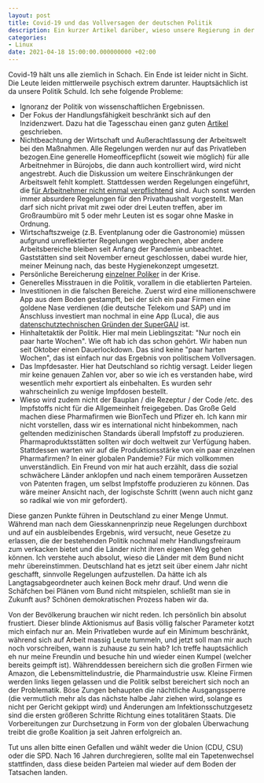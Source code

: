 ```yaml
---
layout: post
title: Covid-19 und das Vollversagen der deutschen Politik
description: Ein kurzer Artikel darüber, wieso unsere Regierung in der Pandemie komplett versagt
categories:
- Linux
date: 2021-04-18 15:00:00.000000000 +02:00
---
```


Covid-19 hält uns alle ziemlich in Schach. Ein Ende ist leider nicht in Sicht. Die Leute leiden mittlerweile psychisch extrem darunter. Hauptsächlich ist da unsere Politik Schuld. Ich sehe folgende Probleme:

* Ignoranz der Politik von wissenschaftlichen Ergebnissen.
* Der Fokus der Handlungsfähigkeit beschränkt sich auf den Inzidenzwert. Dazu hat die Tagesschau einen ganz guten [Artikel](https://www.tagesschau.de/inland/gesellschaft/infektionsschutzgesetz-111.html) geschrieben.
* Nichtbeachtung der Wirtschaft und Außerachtlassung der Arbeitswelt bei den Maßnahmen. Alle Regelungen werden nur auf das Privatleben bezogen.Eine generelle Homeofficepflicht (soweit wie möglich) für alle Arbeitnehmer in Bürojobs, die dann auch kontrolliert wird, wird nicht angestrebt. Auch die Diskussion um weitere Einschränkungen der Arbeitswelt fehlt komplett. Stattdessen werden Regelungen eingeführt, die [für Arbeitnehmer nicht einmal verpflichtend](https://www.tagesschau.de/wirtschaft/unternehmen/testpflicht-verordnung-bundeskabinett-scholz-101.html) sind. Auch sonst werden immer absurdere Regelungen für den Privathaushalt vorgestellt. Man darf sich nicht privat mit zwei oder drei Leuten treffen, aber im Großraumbüro mit 5 oder mehr Leuten ist es sogar ohne Maske in Ordnung.
* Wirtschaftszweige (z.B. Eventplanung oder die Gastronomie) müssen aufgrund unreflektierter Regelungen wegbrechen, aber andere Arbeitsbereiche bleiben seit Anfang der Pandemie unbeachtet. Gaststätten sind seit November erneut geschlossen, dabei wurde hier, meiner Meinung nach, das beste Hygienekonzept umgesetzt.
* Persönliche Bereicherung [einzelner Poliker](https://www.zeit.de/politik/deutschland/2021-03/maskenskandal-cdu-affaere-csu-jens-spahn-georg-nuesslein) in der Krise.
* Generelles Misstrauen in die Politik, vorallem in die etablierten Parteien.
* Investitionen in die falschen Bereiche. Zuerst wird eine millionenschwere App aus dem Boden gestampft, bei der sich ein paar Firmen eine goldene Nase verdienen (die deutsche Telekom und SAP) und im Anschluss investiert man nochmal in eine App (Luca), die aus [datenschutztechnischen Gründen der SuperGAU](https://www.golem.de/news/bewegungsprofil-auslesbar-sicherheitsluecke-bei-schluesselanhaengern-der-luca-app-2104-155706.html) ist. 
* Hinhaltetaktik der Politik. Hier mal mein Lieblingszitat: "Nur noch ein paar harte Wochen". Wie oft hab ich das schon gehört. Wir haben nun seit Oktober einen Dauerlockdown. Das sind keine "paar harten Wochen", das ist einfach nur das Ergebnis von politischem Vollversagen.
* Das Impfdesaster. Hier hat Deutschland so richtig versagt. Leider liegen mir keine genauen Zahlen vor, aber so wie ich es verstanden habe, wird wesentlich mehr exportiert als einbehalten. Es wurden sehr wahrscheinlich zu wenige Impfdosen bestellt.
* Wieso wird zudem nicht der Bauplan / die Rezeptur / der Code /etc. des Impfstoffs nicht für die Allgemeinheit freigegeben. Das Große Geld machen diese Pharmafirmen wie BionTech und Pfizer eh. Ich kann mir nicht vorstellen, dass wir es international nicht hinbekommen, nach geltenden medizinischen Standards überall Impfstoff zu produzieren. Pharmaproduktsstätten sollten wir doch weltweit zur Verfügung haben. Stattdessen warten wir auf die Produktionsstärke von ein paar einzelnen Pharmafirmen? In einer globalen Pandemie? Für mich vollkommen unverständlich. Ein Freund von mir hat auch erzählt, dass die sozial schwächere Länder anklopfen und nach einem temporären Aussetzen von Patenten fragen, um selbst Impfstoffe produzieren zu können. Das wäre meiner Ansicht nach, der logischste Schritt (wenn auch nicht ganz so radikal wie von mir gefordert).

Diese ganzen Punkte führen in Deutschland zu einer Menge Unmut. Während man nach dem Giesskannenprinzip neue Regelungen durchboxt und auf ein ausbleibendes Ergebnis, wird versucht, neue Gesetze zu erlassen, die der bestehenden Politik nochmal mehr Handlungsfreiraum zum verkacken bietet und die Länder nicht ihren eigenen Weg gehen können. Ich verstehe auch absolut, wieso die Länder mit dem Bund nicht mehr übereinstimmen. Deutschland hat es jetzt seit über einem Jahr nicht geschafft, sinnvolle Regelungen aufzustellen. Da hätte ich als Langtagsabgeordneter auch keinen Bock mehr drauf. Und wenn die Schäfchen bei Plänen vom Bund nicht mitspielen, schließt man sie in Zukunft aus? Schönen demokratischen Prozess haben wir da.

Von der Bevölkerung brauchen wir nicht reden. Ich persönlich bin absolut frustiert. Dieser blinde Aktionismus auf Basis völlig falscher Parameter kotzt mich einfach nur an. Mein Privatleben wurde auf ein Minimum beschränkt, während sich auf Arbeit massig Leute tummeln, und jetzt soll man mir auch noch vorschreiben, wann is zuhause zu sein hab? Ich treffe hauptsächlich eh nur meine Freundin und besuche hin und wieder einen Kumpel (welcher bereits geimpft ist). Währenddessen bereichern sich die großen Firmen wie Amazon, die Lebensmittelindustrie, die Pharmaindustrie usw. Kleine Firmen werden links liegen gelassen und die Politik selbst bereichert sich noch an der Problematik. Böse Zungen behaupten die nächtliche Ausgangssperre (die vermutlich mehr als das nächste halbe Jahr ziehen wird, solange es nicht per Gericht gekippt wird) und Änderungen am Infektionsschutzgesetz sind die ersten größeren Schritte Richtung eines totalitären Staats. Die Vorbereitungen zur Durchsetzung in Form von der globalen Überwachung treibt die große Koalition ja seit Jahren erfolgreich an.

Tut uns allen bitte einen Gefallen und wählt weder die Union (CDU, CSU) oder die SPD. Nach 16 Jahren durchregieren, sollte mal ein Tapetenwechsel stattfinden, dass diese beiden Parteien mal wieder auf dem Boden der Tatsachen landen.

